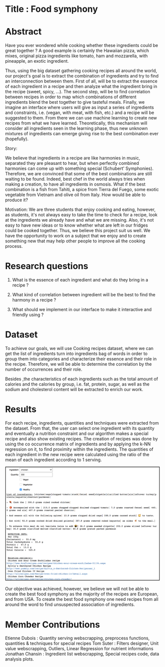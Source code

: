 # Title : Food symphony

# Abstract

Have you ever wondered while cooking whether these ingredients could be great together ? A good example is certainly the Hawaiian pizza, which mixes, original pizza ingredients like tomato, ham and mozzarella, with pineapple, an exotic ingredient.

Thus, using the big dataset gathering cooking recipes all around the world, our project's goal is to extract the combination of ingredients and try to find an interconnection between them.
First of all, will be to extract the essence of each ingredient in a recipe and then analyze what the ingredient bring in the recipe (sweet, spicy, ...). The second step, will be to find correlation between recipes in order to map which combinations of different ingredients blend the best together to give tasteful meals. Finally, we imagine an interface where users will give as input a series of ingredients and constraints, i.e. (vegan, with meat, with fish, etc.) and a recipe will be suggested to them. From there we can use machine learning to create new recipes from what we have learned. Theoretically, this mechanism will consider all ingredients seen in the learning phase, thus new unknown mixtures of ingredients can emerge giving rise to the best combination ever (hopefully).

Story:

We believe that ingredients in a recipe are like harmonies in music, separated they are pleasant to hear, but when perfectly combined harmonies can come up with something special (Schubert' Symphonies).
Therefore, we are convinced that some of the best combinations are still waiting to be found. Indeed, best chef in the world always tries when making a creation, to have all ingredients in osmosis. What if the best combination is a fish from Tahiti, a spice from Tierra del Fuego, some exotic vegetable from Vietnam and olive oil from Italy. How would be able to produce it?

Motivation: We are three students that enjoy cooking and eating, however, as students, it's not always easy to take the time to check for a recipe, look at the ingredients we already have and what we are missing. Also, it's not easy to have new ideas or to know whether what are left in our fridges could be cooked together.  Thus, we believe this project suit us well. We have the opportunity to work on a subject that we enjoy and to create something new that may help other people to improve all the cooking process.


# Research questions

1. What is the essence of each ingredient and what do they bring in a recipe ?

2. What kind of correlation between ingredient will be the best to find the harmony in a recipe ?

3. What should we implement in our interface to make it interactive and friendly using ?

# Dataset

To achieve our goals, we will use Cooking recipes dataset, where we can get the list of ingredients turn into ingredients bag of words in order to group them into categories and characterize their essence and their role in the recipe. Therefore, we will be able to determine the correlation by the number of occurrences and their role.

Besides ,the characteristics of each ingredients such as the total amount of calories and the calories by group, i.e. fat, protein, sugar, as well as the sodium and cholesterol content will be extracted to enrich our work.

# Results
For each recipe, ingredients, quantities and techniques were extracted from the dataset. From that, the user can select one ingredient with its quantity and eventually a nutrition constraint and our algorithm makes a special recipe and also show existing recipes. The creation of recipes was done by using the co occurrence matrix of ingredients and  by applying the k-NN regression on it, to find proximity within the ingredients. The quantities of each ingredient in the new recipe were calculated using the ratio of the mean of each ingredient according to 1 serving.

<img src="1.png" width=900>

Our objective was achieved, however, we believe we will not be able to create the best food symphony as the majority of the recipes are European, and from USA. To create the best food symphony one need recipes from all around the word to find unsuspected association of ingredients.

# Member Contributions

Etienne Dubois : Quantity serving webscrapping, preprocess functions, quantities & techniques for special recipes
Tom Suter : Filters designer, Unit value webscrapping, Outliers, Linear Regression for nutrient informations
Jonathan Chansin : Ingredient list webscrapping, Special recipes code, data analysis plots.
